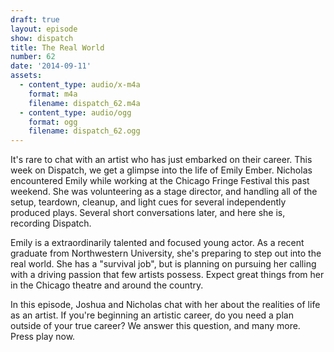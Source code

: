 ```yaml
---
draft: true
layout: episode
show: dispatch
title: The Real World
number: 62
date: '2014-09-11'
assets:
  - content_type: audio/x-m4a
    format: m4a
    filename: dispatch_62.m4a
  - content_type: audio/ogg
    format: ogg
    filename: dispatch_62.ogg
---
```

It's rare to chat with an artist who has just embarked on their career. This week on Dispatch, we get a glimpse into the life of Emily Ember. Nicholas encountered Emily while working at the Chicago Fringe Festival this past weekend. She was volunteering as a stage director, and handling all of the setup, teardown, cleanup, and light cues for several independently produced plays. Several short conversations later, and here she is, recording Dispatch.

Emily is a extraordinarily talented and focused young actor. As a recent graduate from Northwestern University, she's preparing to step out into the real world. She has a "survival job", but is planning on pursuing her calling with a driving passion that few artists possess. Expect great things from her in the Chicago theatre and around the country.

In this episode, Joshua and Nicholas chat with her about the realities of life as an artist. If you're beginning an artistic career, do you need a plan outside of your true career? We answer this question, and many more. Press play now.
